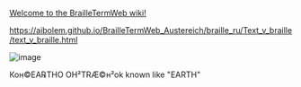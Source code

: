 [Welcome to the BrailleTermWeb wiki!
](https://github.com/aibolem/BrailleTermWeb_Austereich/wiki/)

https://aibolem.github.io/BrailleTermWeb_Austereich/braille_ru/Text_v_braille/text_v_braille.html

![image](https://github.com/aibolem/BrailleTermWeb_Austereich/assets/102619282/bd89ec7e-8f93-43f2-b1e6-a8cffd18f36a)

Кон©ЕА℞ТНО  OH²TRÆ©н²оk known like "EARTH"